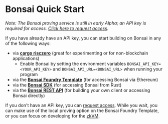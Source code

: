 # Bonsai Quick Start

*Note: The Bonsai proving service is still in early Alpha; an API key is required for access. 
[Click here to request access].*

If you have already have an API key, you can start building on Bonsai in any of the following ways: 
- via **[cargo risczero]** (great for experimenting or for non-blockchain applications)
    - Enable Bonsai by setting the environment variables `BONSAI_API_KEY=<YOUR_API_KEY>` and `BONSAI_API_URL=<BONSAI_URL>` when running your program
- via the **[Bonsai Foundry Template]** (for accessing Bonsai via Ethereum)
- via the **[Bonsai SDK]** (for accessing Bonsai from Rust)
- via the **[Bonsai REST API]** (for building your own client or accessing Bonsai directly)

If you don't have an API key, you can [request access]. 
While you wait, you can make use of the local proving option on the Bonsai Foundry Template, or you can focus on developing for the [zkVM]. 

[Bonsai Foundry Template]: https://github.com/risc0/bonsai-foundry-template/blob/main/README.md
[readme]: https://github.com/risc0/bonsai-foundry-template/blob/main/README.md
[cargo risczero]: https://docs.rs/cargo-risczero/latest/cargo_risczero/
[Bonsai SDK]: https://crates.io/crates/bonsai-sdk
[Bonsai REST API]: https://api.bonsai.xyz/swagger-ui/
[Click here to request access]: https://bonsai.xyz/apply
[request access]: https://bonsai.xyz/apply
[zkVM]: ../zkvm
